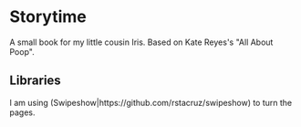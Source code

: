 Storytime
=========

A small book for my little cousin Iris. Based on Kate Reyes's "All About Poop". 


<h2>Libraries</h2>
I am using (Swipeshow|https://github.com/rstacruz/swipeshow) to turn the pages. 
